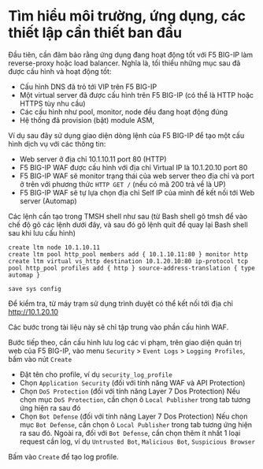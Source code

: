 # Tìm hiểu môi trường, ứng dụng, các thiết lập cần thiết ban đầu

Đầu tiên, cần đảm bảo rằng ứng dụng đang hoạt động tốt với F5 BIG-IP làm reverse-proxy hoặc load balancer. Nghĩa là, tối thiểu những mục sau đã được cấu hình và hoạt động tốt:

- Cấu hình DNS đã trỏ tới VIP trên F5 BIG-IP
- Một virtual server đã được cấu hình trên F5 BIG-IP (có thể là HTTP hoặc HTTPS tùy nhu cầu)
- Các cấu hình như pool, monitor, node đều đang hoạt động đúng
- Hệ thống đã provision (bật) module ASM,

Ví dụ sau đây sử dụng giao diện dòng lệnh của F5 BIG-IP để tạo một cấu hình dịch vụ với các thông tin:

- Web server ở địa chỉ 10.1.10.11 port 80 (HTTP)
- F5 BIG-IP WAF được cấu hình với địa chỉ Virtual IP là 10.1.20.10 port 80
- F5 BIG-IP WAF sẽ monitor trạng thái của web server theo địa chỉ và port ở trên với phương thức `HTTP GET /` (nếu có mã 200 trả về là UP)
- F5 BIG-IP WAF sẽ tự lựa chọn địa chỉ Self IP của mình để kết nối tới Web server (Automap)

Các lệnh cần tạo trong TMSH shell như sau (từ Bash shell gõ tmsh để vào chế độ gõ các lệnh dưới đây, và sau đó gõ lệnh quit để quay lại Bash shell sau khi lưu cấu hình)

```
create ltm node 10.1.10.11
create ltm pool http_pool members add { 10.1.10.11:80 } monitor http
create ltm virtual vs_http destination 10.1.20.10:80 ip-protocol tcp pool http_pool profiles add { http } source-address-translation { type automap }

save sys config
```
Để kiểm tra, từ máy trạm sử dụng trình duyệt có thể kết nối tới địa chỉ http://10.1.20.10

Các bước trong tài liệu này sẽ chỉ tập trung vào phần cấu hình WAF.

Bước tiếp theo, cần cấu hình lưu log các vi phạm, trên giao diện quản trị web của F5 BIG-IP, vào menu `Security` > `Event Logs` > `Logging Profiles`, bấm vào nút `Create`

- Đặt tên cho profile, ví dụ `security_log_profile`
- Chọn `Application Security` (đối với tính năng WAF và API Protection)
- Chọn `DoS Protection` (đối với tính năng Layer 7 Dos Protection)
Nếu chọn mục `DoS Protection`, cần chọn ô `Local Publisher` trong tab tương ứng hiện ra sau đó
- Chọn `Bot Defense` (đối với tính năng Layer 7 Dos Protection)
Nếu chọn mục `Bot Defense`, cần chọn ô `Local Publisher` trong tab tương ứng hiện ra sau đó. Ngoài ra, đối với `Bot Defense`, cần chọn thêm ít nhất 1 loại request cần log, ví dụ `Untrusted Bot`, `Malicious Bot`, `Suspicious Browser`

Bấm vào `Create` để tạo log profile.
